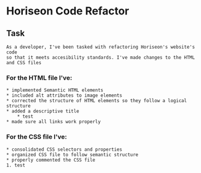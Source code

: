 # Horiseon Code Refactor

## Task
    As a developer, I've been tasked with refactoring Horiseon's website's code 
    so that it meets accesibility standards. I've made changes to the HTML and CSS files

### For the HTML file I've:
    * implemented Semantic HTML elements
    * included alt attributes to image elements
    * corrected the structure of HTML elements so they follow a logical structure
    * added a descriptive title
        * test
    * made sure all links work properly

### For the CSS file I've:
    * consolidated CSS selectors and properties
    * organized CSS file to follow semantic structure
    * properly commented the CSS file
    1. test